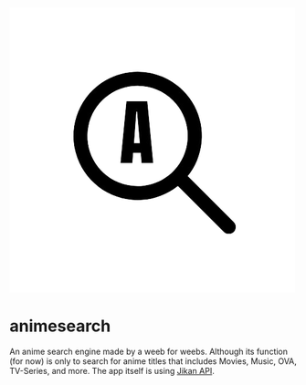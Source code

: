 ![Animesearch](./logo.png)

# animesearch
An anime search engine made by a weeb for weebs. Although its function (for now) is only to search for anime titles that includes Movies, Music, OVA, TV-Series, and more. The app itself is using [Jikan API](https://jikan.moe).